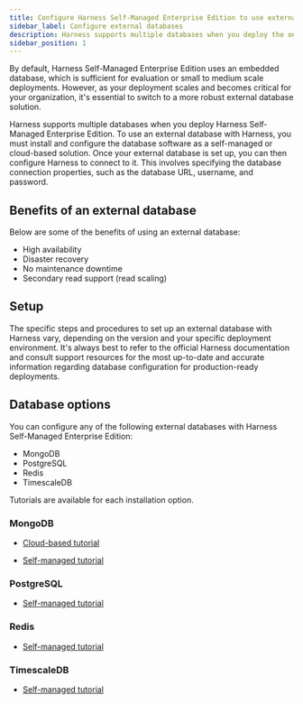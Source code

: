 ```yaml
---
title: Configure Harness Self-Managed Enterprise Edition to use external databases
sidebar_label: Configure external databases
description: Harness supports multiple databases when you deploy the on-prem Harness Self Managed Enterprise Edition. Tutorials are available for you to learn about your configuration options.
sidebar_position: 1
---
```


By default, Harness Self-Managed Enterprise Edition uses an embedded database, which is sufficient for evaluation or small to medium scale deployments. However, as your deployment scales and becomes critical for your organization, it's essential to switch to a more robust external database solution. 

Harness supports multiple databases when you deploy Harness Self-Managed Enterprise Edition. To use an external database with Harness, you must install and configure the database software as a self-managed or cloud-based solution. Once your external database is set up, you can then configure Harness to connect to it. This involves specifying the database connection properties, such as the database URL, username, and password.

## Benefits of an external database

Below are some of the benefits of using an external database:

- High availability
- Disaster recovery
- No maintenance downtime
- Secondary read support (read scaling)

## Setup

The specific steps and procedures to set up an external database with Harness vary, depending on the version and your specific deployment environment. It's always best to refer to the official Harness documentation and consult support resources for the most up-to-date and accurate information regarding database configuration for production-ready deployments.

## Database options

You can configure any of the following external databases with Harness Self-Managed Enterprise Edition:

- MongoDB
- PostgreSQL
- Redis
- TimescaleDB

Tutorials are available for each installation option.

### MongoDB

- [Cloud-based tutorial](/tutorials/self-managed-enterprise-edition/use-an-external-mongodb-database)

- [Self-managed tutorial](/tutorials/self-managed-enterprise-edition/use-an-external-self-managed-mongodb)

### PostgreSQL

- [Self-managed tutorial](/tutorials/self-managed-enterprise-edition/use-an-external-postgres-database)

### Redis

- [Self-managed tutorial](/tutorials/self-managed-enterprise-edition/use-an-external-redis-database)

### TimescaleDB

- [Self-managed tutorial](/tutorials/self-managed-enterprise-edition/use-an-external-sm-timescaledb)
